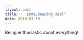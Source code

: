 ```yaml
---
layout: post
title: "  Emma,keeping zeal"
date: 2019-03-19
---
```


Being enthusiastic about everything!
